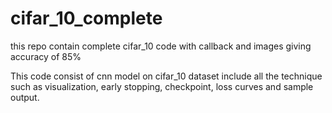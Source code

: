 # cifar_10_complete
this repo contain complete cifar_10 code with callback and images giving accuracy of 85%

This code consist of cnn model on cifar_10 dataset include all the technique such as visualization, early stopping, checkpoint, loss curves and sample output.
